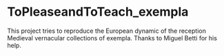 # ToPleaseandToTeach_exempla

This project tries to reproduce the European dynamic of the reception Medieval vernacular collections of exempla. Thanks to Miguel Betti for his help.
